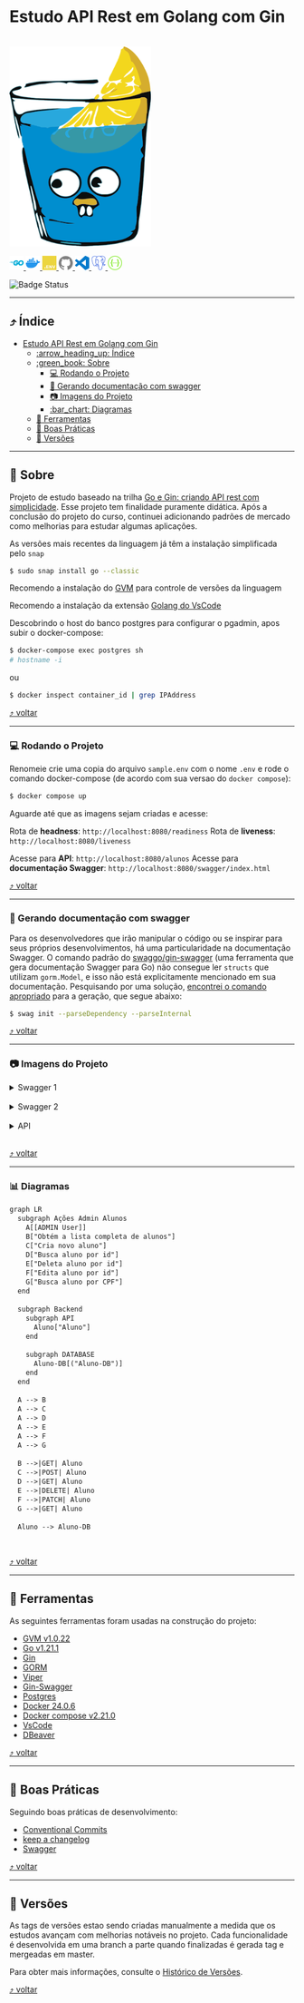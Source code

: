 # Estudo API Rest em Golang com Gin
<br> 
<img src="./images/gin_mediun.png">

[<img src="./images/icons/go.svg" width="25px" height="25px" alt="go" title="Go"> <img src="./images/icons/docker.svg" width="25px" height="25px" alt="Docker" title="Docker"> <img src="./images/icons/dotenv.svg" width="25px" height="25px" alt="DotEnv" title="DotEnv"> <img src="./images/icons/github.svg" width="25px" height="25px" alt="GitHub" title="GitHub"> <img src="./images/icons/visualstudiocode.svg" width="25px" height="25px" alt="vscode" title="vscode"> <img src="./images/icons/postgresql.svg" width="25px" height="25px" alt="Postgres" title="Postgres"> <img src="./images/icons/swagger.svg" width="25px" height="25px" alt="Swagger" title="Swagger"> ](#estudo-de-autenticação-testes-e-segurança-em-nodejs) <!-- icons by https://simpleicons.org/?q=types -->
<!-- <img src="./images/icons/gatling.svg" width="25px" height="25px" alt="Gatling" title="Gatling"> <img src="./images/icons/githubactions.svg" width="25px" height="25px" alt="Githubactions" title="Githubactions"> <img src="./images/icons/redis.svg" width="25px" height="25px" alt="Redis" title="Redis"> -->



![Badge Status](https://img.shields.io/badge/STATUS-EM_DESENVOLVIMENTO-green)

---

<a id="indice"></a>
## :arrow_heading_up: Índice
<!--ts-->
- [Estudo API Rest em Golang com Gin](#estudo-api-rest-em-golang-com-gin)
  - [:arrow\_heading\_up: Índice](#arrow_heading_up-índice)
  - [:green\_book: Sobre](#green_book-sobre)
    - [:computer: Rodando o Projeto](#computer-rodando-o-projeto)
    - [:newspaper: Gerando documentação com swagger](#newspaper-gerando-documentação-com-swagger)
    - [:camera: Imagens do Projeto](#camera-imagens-do-projeto)
    - [:bar\_chart: Diagramas](#bar_chart-diagramas)
  - [:hammer: Ferramentas](#hammer-ferramentas)
  - [:clap: Boas Práticas](#clap-boas-práticas)
  - [:1234: Versões](#1234-versões)

<!--te-->
---
<a id="sobre"></a>
## :green_book: Sobre
Projeto de estudo baseado na trilha [Go e Gin: criando API rest com simplicidade](https://www.alura.com.br/curso-online-go-gin-api-rest-simplicidade). Esse projeto tem finalidade puramente didática. Após a conclusão do projeto do curso, continuei adicionando padrões de mercado como melhorias para estudar algumas aplicações.

As versões mais recentes da linguagem já têm a instalação simplificada pelo `snap`
```bash
$ sudo snap install go --classic
```

Recomendo a instalação do [GVM](https://github.com/moovweb/gvm) para controle de versões da linguagem

Recomendo a instalação da extensão [Golang do VsCode](https://marketplace.visualstudio.com/items?itemName=golang.go)


Descobrindo o host do banco postgres para configurar o pgadmin, apos subir o docker-compose:

```bash
$ docker-compose exec postgres sh
# hostname -i
```
ou
```bash
$ docker inspect container_id | grep IPAddress
```

[:arrow_heading_up: voltar](#indice)

---

### :computer: Rodando o Projeto

Renomeie crie uma copia do arquivo `sample.env` com o nome `.env` e rode o comando docker-compose (de acordo com sua versao do `docker compose`):
```bash
$ docker compose up
```
Aguarde até que as imagens sejam criadas e acesse:

Rota de **headness**: `http://localhost:8080/readiness`
Rota de **liveness**: `http://localhost:8080/liveness`

Acesse para **API**: `http://localhost:8080/alunos`
Acesse para **documentação Swagger**: `http://localhost:8080/swagger/index.html`



[:arrow_heading_up: voltar](#indice)

---
### :newspaper: Gerando documentação com swagger
Para os desenvolvedores que irão manipular o código ou se inspirar para seus próprios desenvolvimentos, há uma particularidade na documentação Swagger. O comando padrão do [swaggo/gin-swagger](https://github.com/swaggo/gin-swagger) (uma ferramenta que gera documentação Swagger para Go) não consegue ler `structs` que utilizam `gorm.Model`, e isso não está explicitamente mencionado em sua documentação. Pesquisando por uma solução, [encontrei o comando apropriado](https://github.com/swaggo/swag/issues/810) para a geração, que segue abaixo:

```bash
$ swag init --parseDependency --parseInternal
```

[:arrow_heading_up: voltar](#indice)

---


### :camera: Imagens do Projeto

<details>
  <summary>Swagger 1</summary>
    <img src="images/captures/swagger_2.png">
</details>
<br>
<details>
  <summary>Swagger 2</summary>
  <img src="images/captures/swagger_2.png">
</details>
<br>
<details>
  <summary>API</summary>
    <img src="images/captures/api.png">
</details>
<br>

[:arrow_heading_up: voltar](#indice)

---

 ### :bar_chart: Diagramas

```mermaid
graph LR
  subgraph Ações Admin Alunos
    A[[ADMIN User]]
    B["Obtém a lista completa de alunos"]
    C["Cria novo aluno"]
    D["Busca aluno por id"]
    E["Deleta aluno por id"]
    F["Edita aluno por id"]
    G["Busca aluno por CPF"]
  end

  subgraph Backend 
    subgraph API
      Aluno["Aluno"]
    end

    subgraph DATABASE
      Aluno-DB[("Aluno-DB")]
    end    
  end

  A --> B
  A --> C
  A --> D
  A --> E
  A --> F
  A --> G

  B -->|GET| Aluno
  C -->|POST| Aluno
  D -->|GET| Aluno
  E -->|DELETE| Aluno
  F -->|PATCH| Aluno
  G -->|GET| Aluno

  Aluno --> Aluno-DB
```
<br>

[:arrow_heading_up: voltar](#indice)

---

<a id="ferramentas"></a>
## :hammer: Ferramentas
As seguintes ferramentas foram usadas na construção do projeto:

- [GVM v1.0.22](https://github.com/moovweb/gvm)
- [Go v1.21.1](https://go.dev/)
- [Gin](https://gin-gonic.com/)
- [GORM](https://gorm.io/index.html)
- [Viper](https://github.com/spf13/viper)
- [Gin-Swagger](https://github.com/swaggo/gin-swagger)
- [Postgres](https://www.postgresql.org/)
- [Docker 24.0.6](https://www.docker.com/)
- [Docker compose v2.21.0](https://www.docker.com/)
- [VsCode](https://code.visualstudio.com/)
- [DBeaver](https://dbeaver.io/)


[:arrow_heading_up: voltar](#indice)

---


<a id="boas-praticas"></a>
## :clap: Boas Práticas
Seguindo boas práticas de desenvolvimento:
- [Conventional Commits](https://www.conventionalcommits.org/en/v1.0.0/)
- [keep a changelog](https://keepachangelog.com/en/1.0.0/)
- [Swagger](https://swagger.io/)

[:arrow_heading_up: voltar](#indice)

---

<a id="versionamento"></a>
## :1234: Versões
As tags de versões estao sendo criadas manualmente a medida que os estudos avançam com melhorias notáveis no projeto. Cada funcionalidade é desenvolvida em uma branch a parte quando finalizadas é gerada tag e mergeadas em master.


Para obter mais informações, consulte o [Histórico de Versões](./CHANGELOG.md).

[:arrow_heading_up: voltar](#indice)



